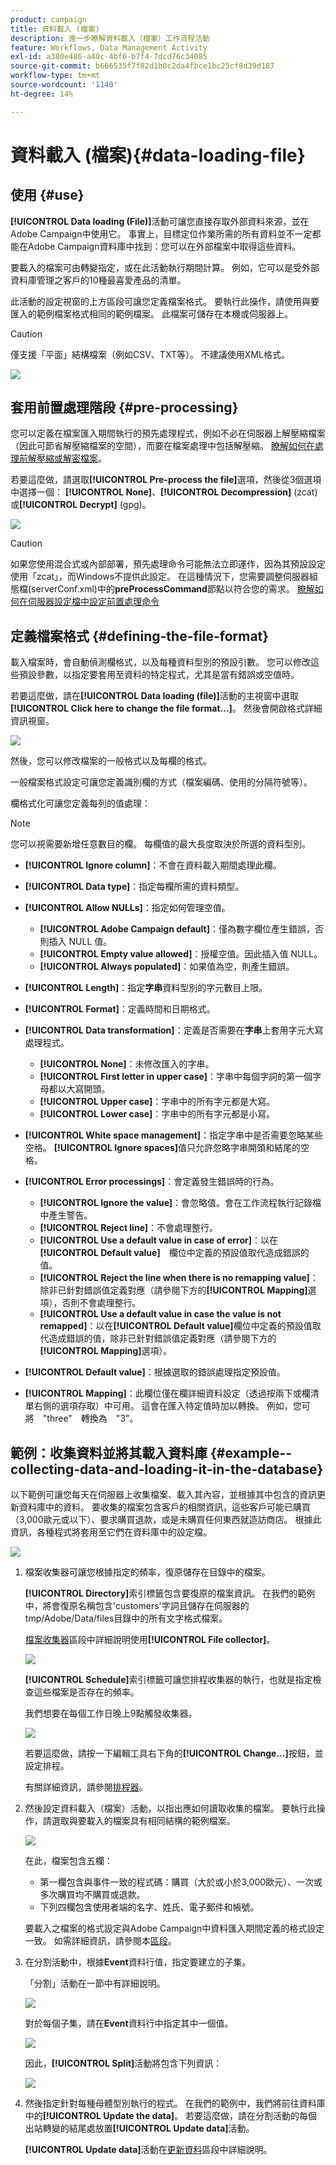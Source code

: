 ```yaml
---
product: campaign
title: 資料載入 (檔案)
description: 進一步瞭解資料載入（檔案）工作流程活動
feature: Workflows, Data Management Activity
exl-id: a380e486-a40c-4bf6-b7f4-7dcd76c34085
source-git-commit: b666535f7f82d1b8c2da4fbce1bc25cf8d39d187
workflow-type: tm+mt
source-wordcount: '1140'
ht-degree: 14%

---
```


# 資料載入 (檔案){#data-loading-file}

## 使用 {#use}

**[!UICONTROL Data loading (File)]**&#x200B;活動可讓您直接存取外部資料來源，並在Adobe Campaign中使用它。 事實上，目標定位作業所需的所有資料並不一定都能在Adobe Campaign資料庫中找到：您可以在外部檔案中取得這些資料。

要載入的檔案可由轉變指定，或在此活動執行期間計算。 例如，它可以是受外部資料庫管理之客戶的10種最喜愛產品的清單。

此活動的設定視窗的上方區段可讓您定義檔案格式。 要執行此操作，請使用與要匯入的範例檔案格式相同的範例檔案。 此檔案可儲存在本機或伺服器上。

>[!CAUTION]
>
>僅支援「平面」結構檔案（例如CSV、TXT等）。 不建議使用XML格式。

![](assets/s_advuser_wf_etl_file.png)

## 套用前置處理階段 {#pre-processing}

您可以定義在檔案匯入期間執行的預先處理程式，例如不必在伺服器上解壓縮檔案（因此可節省解壓縮檔案的空間），而要在檔案處理中包括解壓縮。 [瞭解如何在處理前解壓縮或解密檔案](../../platform/using/unzip-decrypt.md)。

若要這麼做，請選取&#x200B;**[!UICONTROL Pre-process the file]**&#x200B;選項，然後從3個選項中選擇一個： **[!UICONTROL None]**、**[!UICONTROL Decompression]** (zcat)或&#x200B;**[!UICONTROL Decrypt]** (gpg)。

![](assets/preprocessing-dataloading.png)

>[!CAUTION]
>
>如果您使用混合式或內部部署，預先處理命令可能無法立即運作，因為其預設設定使用「zcat」，而Windows不提供此設定。 在這種情況下，您需要調整伺服器組態檔(serverConf.xml)中的&#x200B;**preProcessCommand**&#x200B;節點以符合您的需求。 [瞭解如何在伺服器設定檔中設定前置處理命令](../../installation/using/the-server-configuration-file.md#preprocesscommand)

## 定義檔案格式 {#defining-the-file-format}

載入檔案時，會自動偵測欄格式，以及每種資料型別的預設引數。 您可以修改這些預設參數，以指定要套用至資料的特定程式，尤其是當有錯誤或空值時。

若要這麼做，請在&#x200B;**[!UICONTROL Data loading (file)]**&#x200B;活動的主視窗中選取&#x200B;**[!UICONTROL Click here to change the file format...]**。 然後會開啟格式詳細資訊視窗。

![](assets/file_loading_columns_format.png)

然後，您可以修改檔案的一般格式以及每欄的格式。

一般檔案格式設定可讓您定義識別欄的方式（檔案編碼、使用的分隔符號等）。

欄格式化可讓您定義每列的值處理：

>[!NOTE]
>
>您可以視需要新增任意數目的欄。 每欄值的最大長度取決於所選的資料型別。

* **[!UICONTROL Ignore column]**：不會在資料載入期間處理此欄。
* **[!UICONTROL Data type]**：指定每欄所需的資料類型。
* **[!UICONTROL Allow NULLs]**：指定如何管理空值。

   * **[!UICONTROL Adobe Campaign default]**：僅為數字欄位產生錯誤，否則插入 NULL 值。
   * **[!UICONTROL Empty value allowed]**：授權空值。因此插入值 NULL。
   * **[!UICONTROL Always populated]**：如果值為空，則產生錯誤。

* **[!UICONTROL Length]**：指定&#x200B;**字串**&#x200B;資料型別的字元數目上限。
* **[!UICONTROL Format]**：定義時間和日期格式。
* **[!UICONTROL Data transformation]**：定義是否需要在&#x200B;**字串**&#x200B;上套用字元大寫處理程式。

   * **[!UICONTROL None]**：未修改匯入的字串。
   * **[!UICONTROL First letter in upper case]**：字串中每個字詞的第一個字母都以大寫開頭。
   * **[!UICONTROL Upper case]**：字串中的所有字元都是大寫。
   * **[!UICONTROL Lower case]**：字串中的所有字元都是小寫。

* **[!UICONTROL White space management]**：指定字串中是否需要忽略某些空格。 **[!UICONTROL Ignore spaces]**&#x200B;值只允許忽略字串開頭和結尾的空格。
* **[!UICONTROL Error processings]**：會定義發生錯誤時的行為。

   * **[!UICONTROL Ignore the value]**：會忽略值。會在工作流程執行記錄檔中產生警告。
   * **[!UICONTROL Reject line]**：不會處理整行。
   * **[!UICONTROL Use a default value in case of error]**：以在　**[!UICONTROL Default value]**　欄位中定義的預設值取代造成錯誤的值。
   * **[!UICONTROL Reject the line when there is no remapping value]**：除非已針對錯誤值定義對應（請參閱下方的&#x200B;**[!UICONTROL Mapping]**&#x200B;選項），否則不會處理整行。
   * **[!UICONTROL Use a default value in case the value is not remapped]**：以在&#x200B;**[!UICONTROL Default value]**&#x200B;欄位中定義的預設值取代造成錯誤的值，除非已針對錯誤值定義對應（請參閱下方的&#x200B;**[!UICONTROL Mapping]**&#x200B;選項）。

* **[!UICONTROL Default value]**：根據選取的錯誤處理指定預設值。
* **[!UICONTROL Mapping]**：此欄位僅在欄詳細資料設定（透過按兩下或欄清單右側的選項存取）中可用。 這會在匯入特定值時加以轉換。 例如，您可將　&quot;three&quot;　轉換為　&quot;3&quot;。

## 範例：收集資料並將其載入資料庫 {#example--collecting-data-and-loading-it-in-the-database}

以下範例可讓您每天在伺服器上收集檔案、載入其內容，並根據其中包含的資訊更新資料庫中的資料。 要收集的檔案包含客戶的相關資訊，這些客戶可能已購買（3,000歐元或以下）、要求購買退款，或是未購買任何東西就造訪商店。 根據此資訊，各種程式將套用至它們在資料庫中的設定檔。

![](assets/s_advuser_load_file_sample_0.png)

1. 檔案收集器可讓您根據指定的頻率，復原儲存在目錄中的檔案。

   **[!UICONTROL Directory]**&#x200B;索引標籤包含要復原的檔案資訊。 在我們的範例中，將會復原名稱包含&#39;customers&#39;字詞且儲存在伺服器的tmp/Adobe/Data/files目錄中的所有文字格式檔案。

   [檔案收集器](file-collector.md)區段中詳細說明使用&#x200B;**[!UICONTROL File collector]**。

   ![](assets/s_advuser_load_file_sample_1.png)

   **[!UICONTROL Schedule]**&#x200B;索引標籤可讓您排程收集器的執行，也就是指定檢查這些檔案是否存在的頻率。

   我們想要在每個工作日晚上9點觸發收集器。

   ![](assets/s_advuser_load_file_sample_2.png)

   若要這麼做，請按一下編輯工具右下角的&#x200B;**[!UICONTROL Change...]**&#x200B;按鈕，並設定排程。

   有關詳細資訊，請參閱[排程器](scheduler.md)。

1. 然後設定資料載入（檔案）活動，以指出應如何讀取收集的檔案。 要執行此操作，請選取與要載入的檔案具有相同結構的範例檔案。

   ![](assets/s_advuser_load_file_sample_3.png)

   在此，檔案包含五欄：

   * 第一欄包含與事件一致的程式碼：購買（大於或小於3,000歐元）、一次或多次購買均不購買或退款。
   * 下列四欄包含使用者端的名字、姓氏、電子郵件和帳號。

   要載入之檔案的格式設定與Adobe Campaign中資料匯入期間定義的格式設定一致。 如需詳細資訊，請參閱本[區段](../../platform/using/executing-import-jobs.md#step-2---source-file-selection)。

1. 在分割活動中，根據&#x200B;**Event**&#x200B;資料行值，指定要建立的子集。

   「分割」活動在一節中有詳細說明。

   ![](assets/s_advuser_load_file_sample_4.png)

   對於每個子集，請在&#x200B;**Event**&#x200B;資料行中指定其中一個值。

   ![](assets/s_advuser_load_file_sample_5.png)

   因此，**[!UICONTROL Split]**&#x200B;活動將包含下列資訊：

   ![](assets/s_advuser_load_file_sample_6.png)

1. 然後指定針對每種母體型別執行的程式。 在我們的範例中，我們將前往資料庫中的&#x200B;**[!UICONTROL Update the data]**。 若要這麼做，請在分割活動的每個出站轉變的結尾處放置&#x200B;**[!UICONTROL Update data]**&#x200B;活動。

   **[!UICONTROL Update data]**&#x200B;活動在[更新資料](update-data.md)區段中詳細說明。
